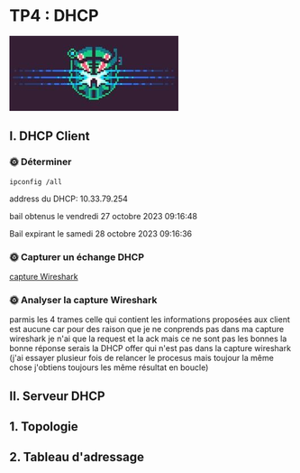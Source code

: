# TP4 : DHCP

![Alt text](image.png)

## I. DHCP Client

### 🌞 Déterminer

```
ipconfig /all
```
address du DHCP: 10.33.79.254

bail obtenus le vendredi 27 octobre 2023 09:16:48

Bail expirant le samedi 28 octobre 2023 09:16:36

### 🌞 Capturer un échange DHCP

[capture Wireshark](./tp4_dhcp_client.pcapng)

### 🌞 Analyser la capture Wireshark

parmis les 4 trames celle qui contient les informations proposées aux client est aucune car pour des raison que je ne conprends pas dans ma capture wireshark je n'ai que la request et la ack mais ce ne sont pas les bonnes la bonne réponse serais la DHCP offer qui n'est pas dans la capture wireshark
(j'ai essayer plusieur fois de relancer le procesus mais toujour la même chose j'obtiens toujours les même résultat en boucle)

## II. Serveur DHCP

## 1. Topologie

## 2. Tableau d'adressage